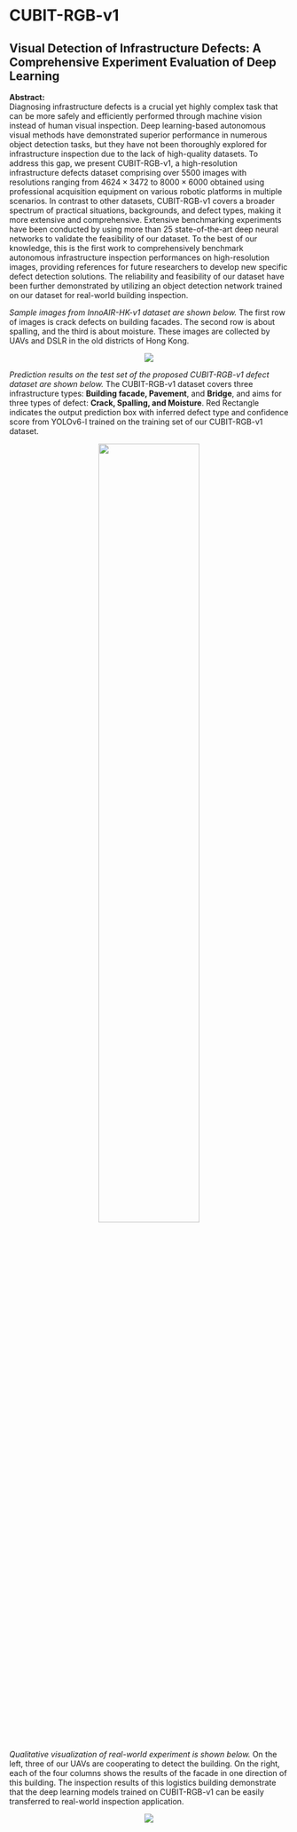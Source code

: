 # CUBIT-RGB-v1
## Visual Detection of Infrastructure Defects: A Comprehensive Experiment Evaluation of Deep Learning

**Abstract:**\
Diagnosing infrastructure defects is a crucial yet highly complex task that can be more safely and efficiently performed through machine vision instead of human visual inspection. Deep learning-based autonomous visual methods have demonstrated superior performance in numerous object detection tasks, but they have not been thoroughly explored for infrastructure inspection due to the lack of high-quality datasets. To address this gap, we present CUBIT-RGB-v1, a high-resolution infrastructure defects dataset comprising over 5500 images with resolutions ranging from $4624\times3472$ to $8000\times6000$ obtained using professional acquisition equipment on various robotic platforms in multiple scenarios. In contrast to other datasets, CUBIT-RGB-v1 covers a broader spectrum of practical situations, backgrounds, and defect types, making it more extensive and comprehensive. Extensive benchmarking experiments have been conducted by using more than 25 state-of-the-art deep neural networks to validate the feasibility of our dataset. To the best of our knowledge, this is the first work to comprehensively benchmark autonomous infrastructure inspection performances on high-resolution images, providing references for future researchers to develop new specific defect detection solutions. The reliability and feasibility of our dataset have been further demonstrated by utilizing an object detection network trained on our dataset for real-world building inspection. 

*Sample images from InnoAIR-HK-v1 dataset are shown below.* The first row of images is crack defects on building facades. The second row is about spalling, and the third is about moisture. These images are collected by UAVs and DSLR in the old districts of Hong Kong. 
<p align="center">
  <img src="https://github.com/ZHAOBenyun/CUBIT-RGB-v1/blob/master/sample-min.png"> 
</p>


*Prediction results on the test set of the proposed CUBIT-RGB-v1 defect dataset are shown below.* The CUBIT-RGB-v1 dataset covers three infrastructure types: **Building facade, Pavement**, and **Bridge**, and aims for three types of defect: **Crack, Spalling, and Moisture**. Red Rectangle indicates the output prediction box with inferred defect type and confidence score from YOLOv6-l trained on the training set of our CUBIT-RGB-v1 dataset.
<p align="center">
  <img src="https://github.com/ZHAOBenyun/CUBIT-RGB-v1/blob/master/index_show-min.png" width=60% height=60%>
</p>

*Qualitative visualization of real-world experiment is shown below.* On the left, three of our UAVs are cooperating to detect the building. On the right, each of the four columns shows the results of the facade in one direction of this building. The inspection results of this logistics building demonstrate that the deep learning models trained on CUBIT-RGB-v1 can be easily transferred to real-world inspection application. 
<p align="center">
  <img src="https://github.com/ZHAOBenyun/CUBIT-RGB-v1/blob/master/goodman-min.png">
</p>


